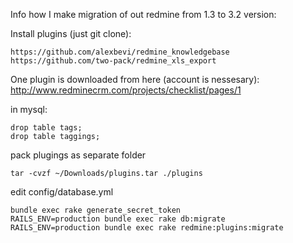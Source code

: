 Info how I make migration of out redmine from 1.3 to 3.2 version:

Install plugins (just git clone):
```
https://github.com/alexbevi/redmine_knowledgebase
https://github.com/two-pack/redmine_xls_export
```

One plugin is downloaded from here (account is nessesary):
http://www.redminecrm.com/projects/checklist/pages/1

in mysql:
```
drop table tags;
drop table taggings;
```

pack plugings as separate folder
```
tar -cvzf ~/Downloads/plugins.tar ./plugins
```
edit config/database.yml
```
bundle exec rake generate_secret_token
RAILS_ENV=production bundle exec rake db:migrate
RAILS_ENV=production bundle exec rake redmine:plugins:migrate
```
